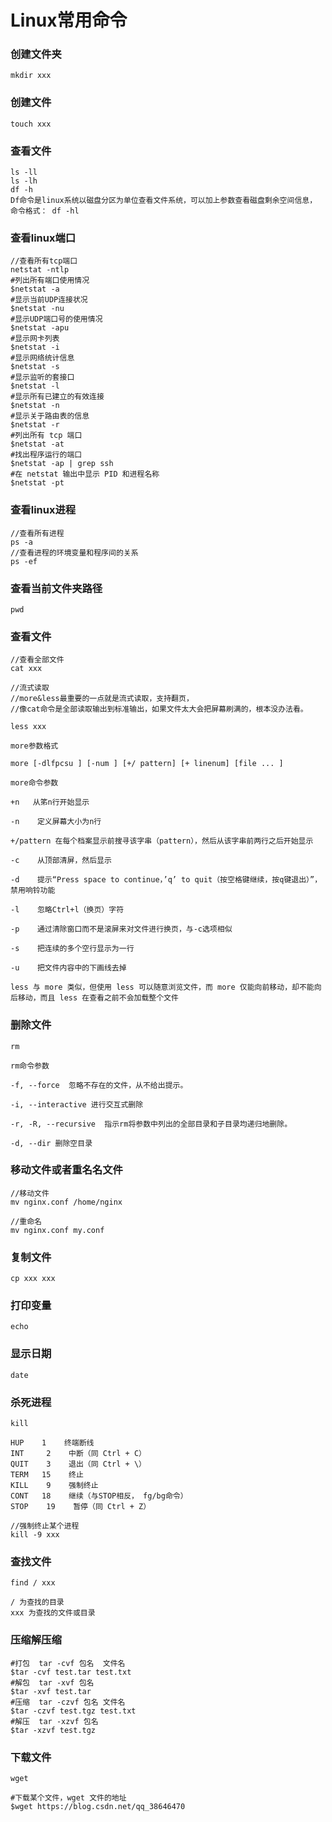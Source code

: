 # Linux常用命令

### 创建文件夹
```
mkdir xxx
```
### 创建文件
```
touch xxx
```

### 查看文件
```
ls -ll
ls -lh
df -h
Df命令是linux系统以磁盘分区为单位查看文件系统，可以加上参数查看磁盘剩余空间信息，
命令格式： df -hl
```

### 查看linux端口
```
//查看所有tcp端口
netstat -ntlp
#列出所有端口使用情况
$netstat -a
#显示当前UDP连接状况
$netstat -nu
#显示UDP端口号的使用情况
$netstat -apu
#显示网卡列表
$netstat -i
#显示网络统计信息
$netstat -s
#显示监听的套接口
$netstat -l
#显示所有已建立的有效连接
$netstat -n
#显示关于路由表的信息
$netstat -r
#列出所有 tcp 端口
$netstat -at
#找出程序运行的端口
$netstat -ap | grep ssh
#在 netstat 输出中显示 PID 和进程名称
$netstat -pt
```

### 查看linux进程
```
//查看所有进程
ps -a
//查看进程的环境变量和程序间的关系
ps -ef
```

### 查看当前文件夹路径
```
pwd
```

### 查看文件
```
//查看全部文件
cat xxx

//流式读取
//more&less最重要的一点就是流式读取，支持翻页，
//像cat命令是全部读取输出到标准输出，如果文件太大会把屏幕刷满的，根本没办法看。

less xxx

more参数格式

more [-dlfpcsu ] [-num ] [+/ pattern] [+ linenum] [file ... ]

more命令参数

+n   从笫n行开始显示

-n    定义屏幕大小为n行

+/pattern 在每个档案显示前搜寻该字串（pattern），然后从该字串前两行之后开始显示

-c    从顶部清屏，然后显示

-d    提示“Press space to continue，’q’ to quit（按空格键继续，按q键退出）”，禁用响铃功能

-l    忽略Ctrl+l（换页）字符

-p    通过清除窗口而不是滚屏来对文件进行换页，与-c选项相似

-s    把连续的多个空行显示为一行

-u    把文件内容中的下画线去掉

less 与 more 类似，但使用 less 可以随意浏览文件，而 more 仅能向前移动，却不能向后移动，而且 less 在查看之前不会加载整个文件
```

### 删除文件
```
rm

rm命令参数

-f, --force  忽略不存在的文件，从不给出提示。

-i, --interactive 进行交互式删除

-r, -R, --recursive  指示rm将参数中列出的全部目录和子目录均递归地删除。

-d, --dir 删除空目录
```

### 移动文件或者重名名文件
```
//移动文件
mv nginx.conf /home/nginx

//重命名
mv nginx.conf my.conf
```

### 复制文件
```
cp xxx xxx
```

### 打印变量
```
echo
```

### 显示日期
```
date
```

### 杀死进程
```
kill

HUP    1    终端断线
INT     2    中断（同 Ctrl + C）
QUIT    3    退出（同 Ctrl + \）
TERM   15    终止
KILL    9    强制终止
CONT   18    继续（与STOP相反， fg/bg命令）
STOP    19    暂停（同 Ctrl + Z）

//强制终止某个进程
kill -9 xxx
```

### 查找文件
```
find / xxx

/ 为查找的目录
xxx 为查找的文件或目录
```

### 压缩解压缩
```
#打包  tar -cvf 包名  文件名
$tar -cvf test.tar test.txt
#解包  tar -xvf 包名
$tar -xvf test.tar
#压缩  tar -czvf 包名 文件名
$tar -czvf test.tgz test.txt
#解压  tar -xzvf 包名
$tar -xzvf test.tgz
```

### 下载文件
```
wget

#下载某个文件，wget 文件的地址
$wget https://blog.csdn.net/qq_38646470
```